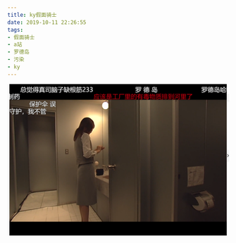 ```yaml
---
title: ky假面骑士
date: 2019-10-11 22:26:55
tags:
- 假面骑士
- a站
- 罗德岛
- 污染
- ky
---
```

![](2019-10-11-22-26/01.png)
